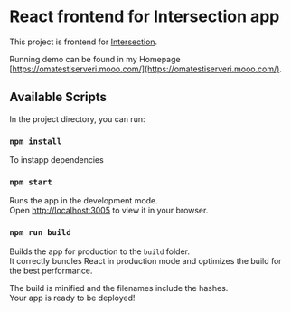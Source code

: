 # React frontend for Intersection app

This project is frontend for [Intersection](https://github.com/tjuho/intersection).

Running demo can be found in my Homepage [https://omatestiserveri.mooo.com/](https://omatestiserveri.mooo.com/).

## Available Scripts

In the project directory, you can run:

### `npm install`

To instapp dependencies

### `npm start`

Runs the app in the development mode.\
Open [http://localhost:3005](http://localhost:3005) to view it in your browser.

### `npm run build`

Builds the app for production to the `build` folder.\
It correctly bundles React in production mode and optimizes the build for the best performance.

The build is minified and the filenames include the hashes.\
Your app is ready to be deployed!